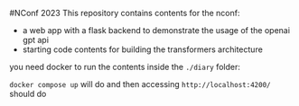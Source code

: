 #NConf 2023
This repository contains contents for the nconf:
- a web app with a flask backend to demonstrate the usage of the openai gpt api
- starting code contents for building the transformers architecture

you need docker to run the contents inside the `./diary` folder:

`docker compose up` will do and then accessing `http://localhost:4200/` should do
